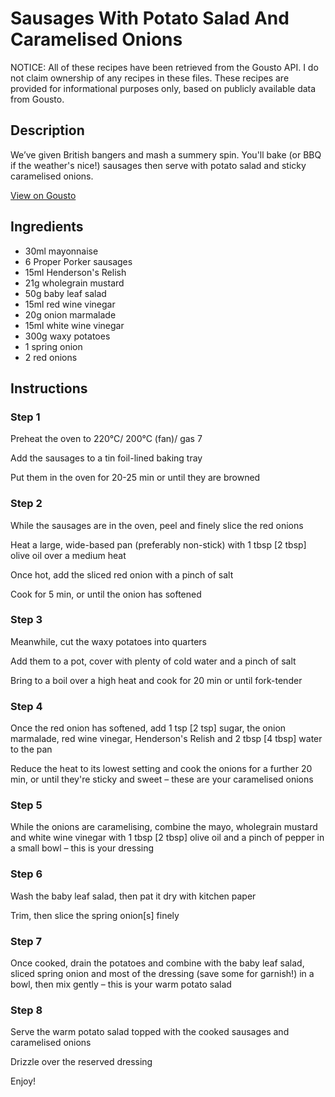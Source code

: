 # Sausages With Potato Salad And Caramelised Onions

NOTICE: All of these recipes have been retrieved from the Gousto API. I do not claim ownership of any recipes in these files. These recipes are provided for informational purposes only, based on publicly available data from Gousto.

## Description

We’ve given British bangers and mash a summery spin. You'll bake (or BBQ if the weather's nice!) sausages then serve with potato salad and sticky caramelised onions. 

[View on Gousto](https://www.gousto.co.uk/recipes/cookbook/sausages-with-potato-salad-caramelised-onion)

## Ingredients

- 30ml mayonnaise
- 6 Proper Porker sausages
- 15ml Henderson's Relish 
- 21g wholegrain mustard 
- 50g baby leaf salad
- 15ml red wine vinegar
- 20g onion marmalade
- 15ml white wine vinegar 
- 300g waxy potatoes
- 1 spring onion
- 2 red onions

## Instructions


### Step 1

Preheat the oven to 220°C/ 200°C (fan)/ gas 7

Add the sausages to a tin foil-lined baking tray 

Put them in the oven for 20-25 min or until they are browned


### Step 2

While the sausages are in the oven, peel and finely slice the red onions

Heat a large, wide-based pan (preferably non-stick) with 1 tbsp <span class="text-danger">[2 tbsp]</span> olive oil over a medium heat

Once hot, add the sliced red onion with a pinch of salt

Cook for 5 min, or until the onion has softened


### Step 3

Meanwhile, cut the waxy potatoes into quarters

Add them to a pot, cover with plenty of cold water and a pinch of salt

Bring to a boil over a high heat and cook for 20 min or until fork-tender


### Step 4

Once the red onion has softened, add 1 tsp <span class="text-danger">[2 tsp]</span> sugar, the onion marmalade, red wine vinegar, Henderson's Relish and 2 tbsp <span class="text-danger">[4 tbsp]</span> water to the pan

Reduce the heat to its lowest setting and cook the onions for a further 20 min, or until they're sticky and sweet – these are your caramelised onions


### Step 5

While the onions are caramelising, combine the mayo, wholegrain mustard and white wine vinegar with 1 tbsp <span class="text-danger">[2 tbsp]</span> olive oil and a pinch of pepper in a small bowl – this is your dressing


### Step 6

Wash the baby leaf salad, then pat it dry with kitchen paper

Trim, then slice the spring onion<span class="text-danger">[s]</span> finely


### Step 7

Once cooked, drain the potatoes and combine with the baby leaf salad, sliced spring onion and most of the dressing (save some for garnish!) in a bowl, then mix gently – this is your warm potato salad

### Step 8

Serve the warm potato salad topped with the cooked sausages and caramelised onions

Drizzle over the reserved dressing

Enjoy!

